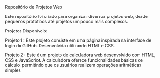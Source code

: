 Repositório de Projetos Web

Este repositório foi criado para organizar diversos projetos web, desde pequenos protótipos até projetos um pouco mais complexos.


Projetos Disponíveis:

  Projeto 1 : Este projeto consiste em uma página inspirada na interface de login do GitHub. Desenvolvida utilizando HTML e CSS.
  
  Projeto 2 : Este é um projeto de calculadora web desenvolvido com HTML, CSS e JavaScript. A calculadora oferece funcionalidades básicas de cálculo, permitindo que os usuários realizem operações aritméticas simples. 
